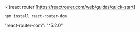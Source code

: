 ~!(react router)[https://reactrouter.com/web/guides/quick-start]

```
npm install react-router-dom

```

"react-router-dom": "^5.2.0"
